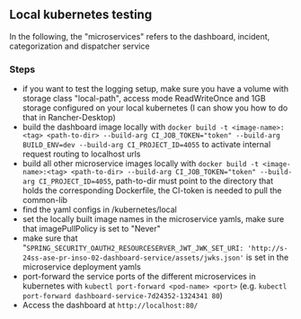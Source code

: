 ## Local kubernetes testing

In the following, the "microservices" refers to the dashboard, incident, categorization and dispatcher service

### Steps
- if you want to test the logging setup, make sure you have a volume with storage class "local-path", access mode ReadWriteOnce and 1GB storage configured on your local kubernetes (I can show you how to do that in Rancher-Desktop)
- build the dashboard image locally with `docker build -t <image-name>:<tag> <path-to-dir> --build-arg CI_JOB_TOKEN="token" --build-arg BUILD_ENV=dev --build-arg CI_PROJECT_ID=4055` to activate internal request routing to localhost urls
- build all other microservice images locally with `docker build -t <image-name>:<tag> <path-to-dir> --build-arg CI_JOB_TOKEN="token" --build-arg CI_PROJECT_ID=4055`, path-to-dir must point to the directory that holds the corresponding Dockerfile, the CI-token is needed to pull the common-lib
- find the yaml configs in /kubernetes/local
- set the locally built image names in the microservice yamls, make sure that imagePullPolicy is set to "Never"
- make sure that "``SPRING_SECURITY_OAUTH2_RESOURCESERVER_JWT_JWK_SET_URI: 'http://s-24ss-ase-pr-inso-02-dashboard-service/assets/jwks.json'`` is set in the microservice deployment yamls
- port-forward the service ports of the different microservices in kubernetes with ``kubectl port-forward <pod-name> <port>`` (e.g. ``kubectl port-forward dashboard-service-7d24352-1324341 80``)
- Access the dashboard at `http://localhost:80/`